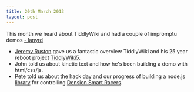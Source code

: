 ```yaml
---
title: 20th March 2013
layout: post
---
```


<p class="lead">This month we heard about TiddlyWiki and had a couple of impromptu demos <a href="http://lanyrd.com/2013/jsoxford-march/">- lanyrd</a></p>

* [Jeremy Ruston](https://twitter.com/intent/user?screen_name=jermolene) gave us a fantastic overview TiddlyWiki and his 25 year reboot project [TiddlyWiki5](http://five.tiddlywiki.com).
* John told us about kinetic text and how he's been building a demo with html/css/js.
* [Pete](https://twitter.com/intent/user?screen_name=peterjwest) told us about the hack day and our progress of building a node.js [library](https://github.com/jsoxford/node-wirc) for controlling [Dension Smart Racers](http://www.wirc.dension.com/smartracer).
